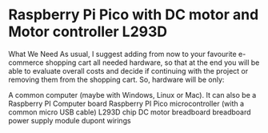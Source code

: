 # Raspberry Pi Pico with DC motor and Motor controller L293D

What We Need
As usual, I suggest adding from now to your favourite e-commerce shopping cart all needed hardware, so that at the end you will be able to evaluate overall costs and decide if continuing with the project or removing them from the shopping cart. So, hardware will be only:

A common computer (maybe with Windows, Linux or Mac). It can also be a Raspberry PI Computer board
Raspberry PI Pico microcontroller (with a common micro USB cable)
L293D chip
DC motor
breadboard
breadboard power supply module
dupont wirings


